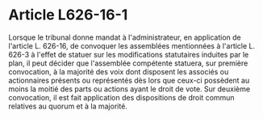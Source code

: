 # Article L626-16-1

<p>Lorsque le tribunal donne mandat à l'administrateur, en application de l'article L. 626-16, de convoquer les assemblées mentionnées à l'article L. 626-3 à l'effet de statuer sur les modifications statutaires induites par le plan, il peut décider que l'assemblée compétente statuera, sur première convocation, à la majorité des voix dont disposent les associés ou actionnaires présents ou représentés dès lors que ceux-ci possèdent au moins la moitié des parts ou actions ayant le droit de vote. Sur deuxième convocation, il est fait application des dispositions de droit commun relatives au quorum et à la majorité.</p>